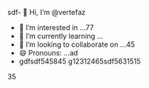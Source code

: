 sdf- 👋 Hi, I’m @vertefaz
- 👀 I’m interested in ...77
- 🌱 I’m currently learning ...
- 💞️ I’m looking to collaborate on ...45
- 😄 Pronouns: ...ad
- gdfsdf545845
g12312465sdf5631515
<!---fgjsf544545688521file) appears on your GitHub profile.dfa3
You can click the Preview link to take a look at your45 changes.gf
--->
35
